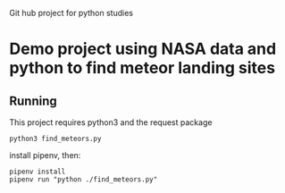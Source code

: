Git hub project for python studies

# Demo project using NASA data and python to find meteor landing sites

## Running

This project requires python3 and the request package

`python3 find_meteors.py`

install pipenv, then:
```
pipenv install
pipenv run "python ./find_meteors.py"
```
